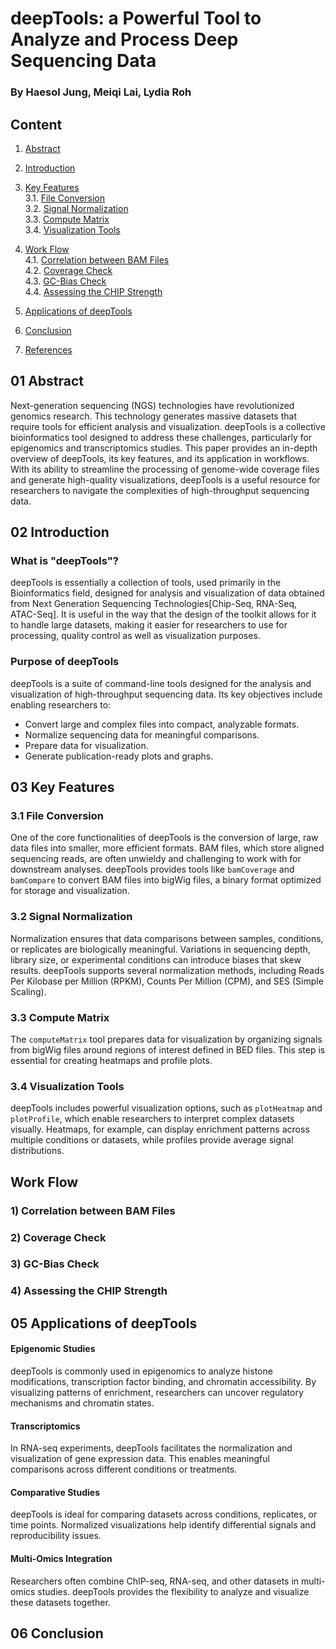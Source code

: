 # deepTools: a Powerful Tool to Analyze and Process Deep Sequencing Data
### By Haesol Jung, Meiqi Lai, Lydia Roh

## Content 
1. [Abstract](#011)
2. [Introduction](#211)
3. [Key Features](#3) <br>
   3.1. [File Conversion](#311)<br>
   3.2. [Signal Normalization](#321)<br>
   3.3. [Compute Matrix](#331)<br>
   3.4. [Visualization Tools](#341)<br>

4. [Work Flow](#4) <br>
   4.1. [Correlation between BAM Files](#411)<br>
   4.2. [Coverage Check](#421)<br>
   4.3. [GC-Bias Check](#431)<br>
   4.4. [Assessing the CHIP Strength](#441)<be>

5. [Applications of deepTools](#511)
6. [Conclusion](#Conclusion)
7. [References](#711)


## 01 Abstract<a name="011"></a>

Next-generation sequencing (NGS) technologies have revolutionized genomics research. This technology generates massive datasets that require tools for efficient analysis and visualization. deepTools is a collective bioinformatics tool designed to address these challenges, particularly for epigenomics and transcriptomics studies. This paper provides an in-depth overview of deepTools, its key features, and its application in workflows. With its ability to streamline the processing of genome-wide coverage files and generate high-quality visualizations, deepTools is a useful resource for researchers to navigate the complexities of high-throughput sequencing data.

## 02 Introduction<a name="211"></a>
### What is "deepTools"?
deepTools is essentially a collection of tools, used primarily in the Bioinformatics field, designed for analysis and visualization of data obtained from Next Generation Sequencing Technologies[Chip-Seq, RNA-Seq, ATAC-Seq]. It is useful in the way that the design of the toolkit allows for it to handle large datasets, making it easier for researchers to use for processing, quality control as well as visualization purposes.

### Purpose of deepTools
deepTools is a suite of command-line tools designed for the analysis and visualization of high-throughput sequencing data. Its key objectives include enabling researchers to:
* Convert large and complex files into compact, analyzable formats.
* Normalize sequencing data for meaningful comparisons.
* Prepare data for visualization.
* Generate publication-ready plots and graphs.



## 03 Key Features<a name="3"></a>

### 3.1 File Conversion <a name="311"></a>

One of the core functionalities of deepTools is the conversion of large, raw data files into smaller, more efficient formats. BAM files, which store aligned sequencing reads, are often unwieldy and challenging to work with for downstream analyses. deepTools provides tools like `bamCoverage` and `bamCompare` to convert BAM files into bigWig files, a binary format optimized for storage and visualization.

### 3.2 Signal Normalization <a name="321"></a>

Normalization ensures that data comparisons between samples, conditions, or replicates are biologically meaningful. Variations in sequencing depth, library size, or experimental conditions can introduce biases that skew results. deepTools supports several normalization methods, including Reads Per Kilobase per Million (RPKM), Counts Per Million (CPM), and SES (Simple Scaling).

### 3.3 Compute Matrix <a name="331"></a>

The `computeMatrix` tool prepares data for visualization by organizing signals from bigWig files around regions of interest defined in BED files. This step is essential for creating heatmaps and profile plots.

### 3.4 Visualization Tools <a name="341"></a>

deepTools includes powerful visualization options, such as `plotHeatmap` and `plotProfile`, which enable researchers to interpret complex datasets visually. Heatmaps, for example, can display enrichment patterns across multiple conditions or datasets, while profiles provide average signal distributions.

## Work Flow<a name="4"></a>
### 1) Correlation between BAM Files <a name="411"></a>

### 2) Coverage Check <a name="421"></a>
### 3) GC-Bias Check <a name="431"></a>
### 4) Assessing the CHIP Strength <a name="441"></a>

## 05 Applications of deepTools<a name="511"></a>

#### Epigenomic Studies

deepTools is commonly used in epigenomics to analyze histone modifications, transcription factor binding, and chromatin accessibility. By visualizing patterns of enrichment, researchers can uncover regulatory mechanisms and chromatin states.

#### Transcriptomics
In RNA-seq experiments, deepTools facilitates the normalization and visualization of gene expression data. This enables meaningful comparisons across different conditions or treatments.

#### Comparative Studies

deepTools is ideal for comparing datasets across conditions, replicates, or time points. Normalized visualizations help identify differential signals and reproducibility issues.

#### Multi-Omics Integration

Researchers often combine ChIP-seq, RNA-seq, and other datasets in multi-omics studies. deepTools provides the flexibility to analyze and visualize these datasets together.

## 06 Conclusion
